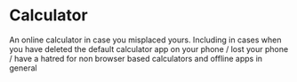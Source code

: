 # Calculator
 An online calculator in case you misplaced yours. Including in cases when you have deleted the default calculator app on your phone / lost your phone / have a hatred for non browser based calculators and offline apps in general
